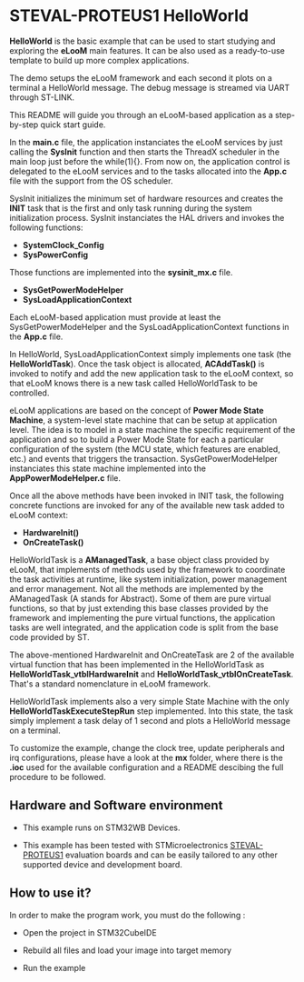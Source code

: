 # __STEVAL-PROTEUS1 HelloWorld__

**HelloWorld** is the basic example that can be used to start studying and exploring the **eLooM** main features.
It can be also used as a ready-to-use template to build up more complex applications.

The demo setups the eLooM framework and each second it plots on a terminal a HelloWorld message.
The debug message is streamed via UART through ST-LINK.

This README will guide you through an eLooM-based application as a step-by-step quick start guide.

In the **main.c** file, the application instanciates the eLooM services by just calling the **SysInit** function 
and then starts the ThreadX scheduler in the main loop just before the while(1){}.
From now on, the application control is delegated to the eLooM services and to the tasks allocated into the 
**App.c** file with the support from the OS scheduler.

SysInit initializes the minimum set of hardware resources and creates the **INIT** task that is the first 
and only task running during the system initialization process.
SysInit instanciates the HAL drivers and invokes the following functions:

- **SystemClock_Config**
- **SysPowerConfig**

Those functions are implemented into the **sysinit_mx.c** file.

- **SysGetPowerModeHelper**
- **SysLoadApplicationContext**

Each eLooM-based application must provide at least the SysGetPowerModeHelper and the 
SysLoadApplicationContext functions in the **App.c** file.

In HelloWorld, SysLoadApplicationContext simply implements one task (the **HelloWorldTask**).
Once the task object is allocated, **ACAddTask()** is invoked to notify and add the new application task to the 
eLooM context, so that eLooM knows there is a new task called HelloWorldTask to be controlled.

eLooM applications are based on the concept of **Power Mode State Machine**, a system-level state machine that 
can be setup at application level.
The idea is to model in a state machine the specific requirement of the application and so to build a Power Mode 
State for each a particular configuration of the system (the MCU state, which features are enabled, etc.) and events
that triggers the transaction.
SysGetPowerModeHelper instanciates this state machine implemented into the **AppPowerModeHelper.c** file.

Once all the above methods have been invoked in INIT task, the following concrete functions are invoked for any of the 
available new task added to eLooM context:

- **HardwareInit()**
- **OnCreateTask()**

HelloWorldTask is a **AManagedTask**, a base object class provided by eLooM, that implements of methods used by 
the framework to coordinate the task activities at runtime, like system initialization, power management 
and error management.
Not all the methods are implemented by the AManagedTask (A stands for Abstract). Some of them are pure virtual 
functions, so that by just extending this base classes provided by the framework and implementing the pure 
virtual functions, the application tasks are well integrated, and the application code is split from the base 
code provided by ST.

The above-mentioned HardwareInit and OnCreateTask are 2 of the available virtual function that has been implemented
in the HelloWorldTask as **HelloWorldTask_vtblHardwareInit** and **HelloWorldTask_vtblOnCreateTask**.
That's a standard nomenclature in eLooM framework.

HelloWorldTask implements also a very simple State Machine with the only **HelloWorldTaskExecuteStepRun** step
implemented.
Into this state, the task simply implement a task delay of 1 second and plots a HelloWorld message on a terminal.

To customize the example, change the clock tree, update peripherals and irq configurations, please have a
look at the **mx** folder, where there is the **.ioc** used for the available configuration and a README descibing
the full procedure to be followed.


## __Hardware and Software environment__

- This example runs on STM32WB Devices.

- This example has been tested with STMicroelectronics [STEVAL-PROTEUS1](https://www.st.com/en/evaluation-tools/steval-proteus1.html)
  evaluation boards and can be easily tailored to any other supported
  device and development board. 


## __How to use it?__

In order to make the program work, you must do the following :

- Open the project in STM32CubeIDE

- Rebuild all files and load your image into target memory

- Run the example

